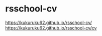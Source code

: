 # rsschool-cv
https://kukuruku62.github.io/rsschool-cv/
https://kukuruku62.github.io/rsschool-cv/cv
